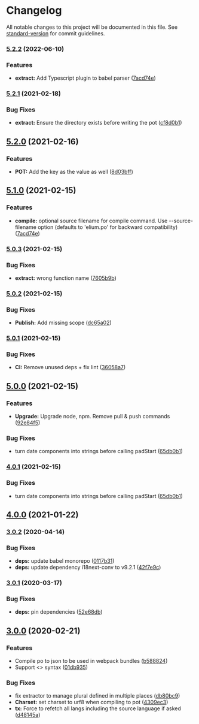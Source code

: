 # Changelog

All notable changes to this project will be documented in this file. See [standard-version](https://github.com/conventional-changelog/standard-version) for commit guidelines.

### [5.2.2](https://github.com/whatever-company/elium-i18n/compare/v5.2.1...v5.2.2) (2022-06-10)

### Features

* **extract:** Add Typescript plugin to babel parser ([7acd74e](https://github.com/whatever-company/elium-i18n/commit/fd329610a7df66c7ebb0d9bcadfff6b36d363a92))

### [5.2.1](https://github.com/whatever-company/elium-i18n/compare/v5.2.0...v5.2.1) (2021-02-18)


### Bug Fixes

* **extract:** Ensure the directory exists before writing the pot ([cf8d0b1](https://github.com/whatever-company/elium-i18n/commit/cf8d0b13581a148cd572a427455f135b48dc8a5b))

## [5.2.0](https://github.com/whatever-company/elium-i18n/compare/v5.1.0...v5.2.0) (2021-02-16)


### Features

* **POT:** Add the key as the value as well ([8d03bff](https://github.com/whatever-company/elium-i18n/commit/8d03bff85f5728b3b0eac656ea0b01154b47bc2e))

## [5.1.0](https://github.com/whatever-company/elium-i18n/compare/v5.0.3...v5.1.0) (2021-02-15)


### Features

* **compile:** optional source filename for compile command. Use --source-filename option (defaults to 'elium.po' for backward compatibility) ([7acd74e](https://github.com/whatever-company/elium-i18n/commit/7acd74e764434c7343a4eff5dde171f4188b09f4))

### [5.0.3](https://github.com/whatever-company/elium-i18n/compare/v5.0.2...v5.0.3) (2021-02-15)


### Bug Fixes

* **extract:** wrong function name ([7605b9b](https://github.com/whatever-company/elium-i18n/commit/7605b9bd1fda5101e863d83bedfd044ae3697a43))

### [5.0.2](https://github.com/whatever-company/elium-i18n/compare/v5.0.1...v5.0.2) (2021-02-15)


### Bug Fixes

* **Publish:** Add missing scope ([dc65a02](https://github.com/whatever-company/elium-i18n/commit/dc65a02cd1c2b67e0904f48277df854ebd5bd128))

### [5.0.1](https://github.com/whatever-company/elium-i18n/compare/v5.0.0...v5.0.1) (2021-02-15)


### Bug Fixes

* **CI:** Remove unused deps + fix lint ([36058a7](https://github.com/whatever-company/elium-i18n/commit/36058a7b503a6c496e11a2b31baa1bcb80a26d1a))

## [5.0.0](https://github.com/whatever-company/elium-i18n/compare/v4.0.0...v5.0.0) (2021-02-15)


### Features

* **Upgrade:** Upgrade node, npm. Remove pull & push commands ([92e84f5](https://github.com/whatever-company/elium-i18n/commit/92e84f5516963b5c6ea49dddc9fb3dfd1ca99ba9))


### Bug Fixes

* turn date components into strings before calling padStart ([65db0b1](https://github.com/whatever-company/elium-i18n/commit/65db0b156d3279e94a09b4f2c491f2198645465e))

### [4.0.1](https://github.com/whatever-company/elium-i18n/compare/v4.0.0...v4.0.1) (2021-02-15)


### Bug Fixes

* turn date components into strings before calling padStart ([65db0b1](https://github.com/whatever-company/elium-i18n/commit/65db0b156d3279e94a09b4f2c491f2198645465e))

## [4.0.0](https://github.com/whatever-company/elium-i18n/compare/v3.0.2...v4.0.0) (2021-01-22)

### [3.0.2](https://github.com/whatever-company/elium-i18n/compare/v3.0.1...v3.0.2) (2020-04-14)


### Bug Fixes

* **deps:** update babel monorepo ([0117b31](https://github.com/whatever-company/elium-i18n/commit/0117b31c61d3d348635634800738e05949188ba3))
* **deps:** update dependency i18next-conv to v9.2.1 ([42f7e9c](https://github.com/whatever-company/elium-i18n/commit/42f7e9c794634b6259eeca2f6953cd4ea694b7ba))

### [3.0.1](https://github.com/whatever-company/elium-i18n/compare/v3.0.0...v3.0.1) (2020-03-17)


### Bug Fixes

* **deps:** pin dependencies ([52e68db](https://github.com/whatever-company/elium-i18n/commit/52e68db17a9fa404bb95e309d9e168e975521991))

## [3.0.0](https://github.com/whatever-company/elium-i18n/compare/v1.0.2...v3.0.0) (2020-02-21)


### Features

* Compile po to json to be used in webpack bundles ([b588824](https://github.com/whatever-company/elium-i18n/commit/b588824bdb3eddf7e61a96329729f0ad8925e74c))
* Support <> syntax ([01db935](https://github.com/whatever-company/elium-i18n/commit/01db935084831def5e4a04046bed34cff7e176fb))


### Bug Fixes

* fix extractor to manage plural defined in multiple places ([db80bc9](https://github.com/whatever-company/elium-i18n/commit/db80bc9b328662a02cf06246dd140b2d25905427))
* **Charset:** set charset to urf8 when compiling to pot ([4309ec3](https://github.com/whatever-company/elium-i18n/commit/4309ec36e22be4ff2b3901be4d08e81dfdd26823))
* **tx:** Force to refetch all langs including the source language if asked ([d48145a](https://github.com/whatever-company/elium-i18n/commit/d48145aad4003a5725dbbdaa55da1dd660d23957))
